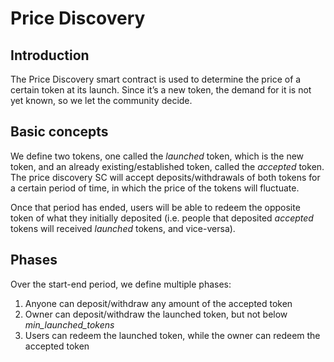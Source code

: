 # Price Discovery

## Introduction

The Price Discovery smart contract is used to determine the price of a certain token at its launch. Since it’s a new token, the demand for it is not yet known, so we let the community decide.

## Basic concepts

We define two tokens, one called the _launched_ token, which is the new token, and an already existing/established token, called the _accepted_ token. The price discovery SC will accept deposits/withdrawals of both tokens for a certain period of time, in which the price of the tokens will fluctuate.

Once that period has ended, users will be able to redeem the opposite token of what they initially deposited (i.e. people that deposited _accepted_ tokens will received _launched_ tokens, and vice-versa).  

## Phases

Over the start-end period, we define multiple phases:

1) Anyone can deposit/withdraw any amount of the accepted token
2) Owner can deposit/withdraw the launched token, but not below _min_launched_tokens_
3) Users can redeem the launched token, while the owner can redeem the accepted token
